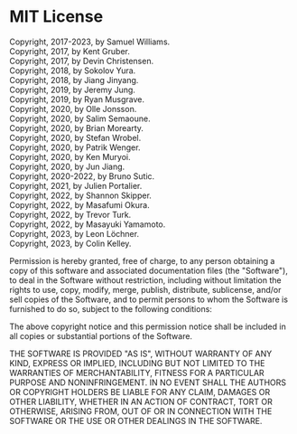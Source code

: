 # MIT License

Copyright, 2017-2023, by Samuel Williams.  
Copyright, 2017, by Kent Gruber.  
Copyright, 2017, by Devin Christensen.  
Copyright, 2018, by Sokolov Yura.  
Copyright, 2018, by Jiang Jinyang.  
Copyright, 2019, by Jeremy Jung.  
Copyright, 2019, by Ryan Musgrave.  
Copyright, 2020, by Olle Jonsson.  
Copyright, 2020, by Salim Semaoune.  
Copyright, 2020, by Brian Morearty.  
Copyright, 2020, by Stefan Wrobel.  
Copyright, 2020, by Patrik Wenger.  
Copyright, 2020, by Ken Muryoi.  
Copyright, 2020, by Jun Jiang.  
Copyright, 2020-2022, by Bruno Sutic.  
Copyright, 2021, by Julien Portalier.  
Copyright, 2022, by Shannon Skipper.  
Copyright, 2022, by Masafumi Okura.  
Copyright, 2022, by Trevor Turk.  
Copyright, 2022, by Masayuki Yamamoto.  
Copyright, 2023, by Leon Löchner.  
Copyright, 2023, by Colin Kelley.  

Permission is hereby granted, free of charge, to any person obtaining a copy
of this software and associated documentation files (the "Software"), to deal
in the Software without restriction, including without limitation the rights
to use, copy, modify, merge, publish, distribute, sublicense, and/or sell
copies of the Software, and to permit persons to whom the Software is
furnished to do so, subject to the following conditions:

The above copyright notice and this permission notice shall be included in all
copies or substantial portions of the Software.

THE SOFTWARE IS PROVIDED "AS IS", WITHOUT WARRANTY OF ANY KIND, EXPRESS OR
IMPLIED, INCLUDING BUT NOT LIMITED TO THE WARRANTIES OF MERCHANTABILITY,
FITNESS FOR A PARTICULAR PURPOSE AND NONINFRINGEMENT. IN NO EVENT SHALL THE
AUTHORS OR COPYRIGHT HOLDERS BE LIABLE FOR ANY CLAIM, DAMAGES OR OTHER
LIABILITY, WHETHER IN AN ACTION OF CONTRACT, TORT OR OTHERWISE, ARISING FROM,
OUT OF OR IN CONNECTION WITH THE SOFTWARE OR THE USE OR OTHER DEALINGS IN THE
SOFTWARE.
